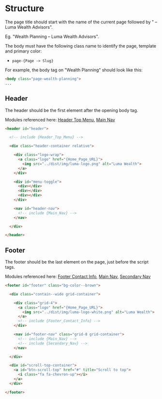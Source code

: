 # Structure

The page title should start with the name of the current page followed by " – Luma Wealth Advisors".

Eg. "Wealth Planning – Luma Wealth Advisors".

The body must have the following class name to identify the page, template and primary color:

  * `page-{Page -> Slug}`

For example, the body tag on "Wealth Planning" should look like this:

```html
<body class="page-wealth-planning">
...
```


## Header

The header should be the first element after the opening body tag.

Modules referenced here: [Header Top Menu](#), [Main Nav](#)

```html
<header id="header">

  <!-- include {Header_Top_Menu} -->

  <div class="header-container relative">

    <div class="logo-wrap">
      <a class="logo" href="{Home_Page_URL}">
        <img src="../dist/img/luma-logo.png" alt="Luma Wealth">
      </a>
    </div>

    <div id="menu-toggle">
      <div></div>
      <div></div>
      <div></div>
    </div>

    <nav id="header-nav">
      <!-- include {Main_Nav} -->
    </nav>

  </div>

</header>
```




## Footer

The footer should be the last element on the page, just before the script tags.

Modules referenced here: [Footer Contact Info](MODULES.md#footer-contact-info), [Main Nav](#), [Secondary Nav](#)

```html
<footer id="footer" class="bg-color--brown">

  <div class="contain--wide grid-container">

    <div class="grid-4">
      <a class="logo" href="{Home_Page_URL}">
        <img src="../dist/img/luma-logo-white.png" alt="Luma Wealth">
      </a>
      <!-- include {Footer_Contact_Info} -->
    </div>

    <nav id="footer-nav" class="grid-8 grid-container">
      <!-- include {Main_Nav} -->
      <!-- include {Secondary_Nav} -->
    </nav>

  </div>

  <div id="scroll-top-container">
    <a id="btn-scroll-top" href="#" title="Scroll to top">
      <i class="fa fa-chevron-up"></i>
    </a>
  </div>

</footer>
```
